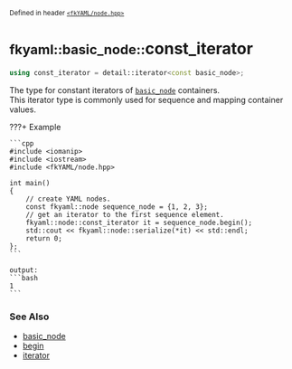 <small>Defined in header [`<fkYAML/node.hpp>`](https://github.com/fktn-k/fkYAML/blob/develop/include/fkYAML/node.hpp)</small>

# <small>fkyaml::basic_node::</small>const_iterator

```cpp
using const_iterator = detail::iterator<const basic_node>;
```

The type for constant iterators of [`basic_node`](index.md) containers.  
This iterator type is commonly used for sequence and mapping container values.  

???+ Example

    ```cpp
    #include <iomanip>
    #include <iostream>
    #include <fkYAML/node.hpp>

    int main()
    {
        // create YAML nodes.
        const fkyaml::node sequence_node = {1, 2, 3};
        // get an iterator to the first sequence element.
        fkyaml::node::const_iterator it = sequence_node.begin();
        std::cout << fkyaml::node::serialize(*it) << std::endl;
        return 0;
    };
    ```

    output:
    ```bash
    1
    ```

### **See Also**

* [basic_node](index.md)
* [begin](begin.md)
* [iterator](iterator.md)
